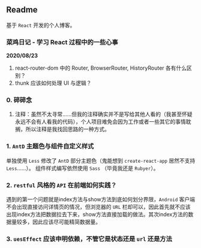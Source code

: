 ## Readme
基于 `React` 开发的个人博客。

### 菜鸡日记 - 学习 React 过程中的一些心事
**2020/08/23**
1. react-router-dom 中的 Router, BrowserRouter, HistoryRouter 各有什么区别？
2. thunk 应该如何处理 UI 与逻辑？

### 0. 碎碎念
1. 注释：虽然不太寻常……但我的注释确实并不是写给其他人看的（我甚至怀疑永远不会有人看我的代码），个人项目难免会因为工作或者一些其它的事情耽搁，所以注释是我找回思路的一种方式。

### 1. `AntD` 主题色与组件自定义样式
单独使用 `Less` 修改了 `AntD` 部分主题色（鬼能想到 `create-react-app` 居然不支持 `Less`……）。
组件样式编写依然使用 `Sass` （毕竟我还是 `Rubyer`）。

### 2. `restful` 风格的 `API` 在前端如何实践？
遇到的第一个问题就是index方法与show方法到底如何划分界限，`Android` 客户端不会出现直接访问详情页的情况，但浏览器的 `URL` 栏却可以，因此首先就不应该出现index方法把数据拉去下来，show方法直接加载的做法。其次index方法的数据量较多，因此应该尽可能精简数据量。

### 3. `uesEffect` 应该申明依赖，不管它是状态还是 `url` 还是方法

